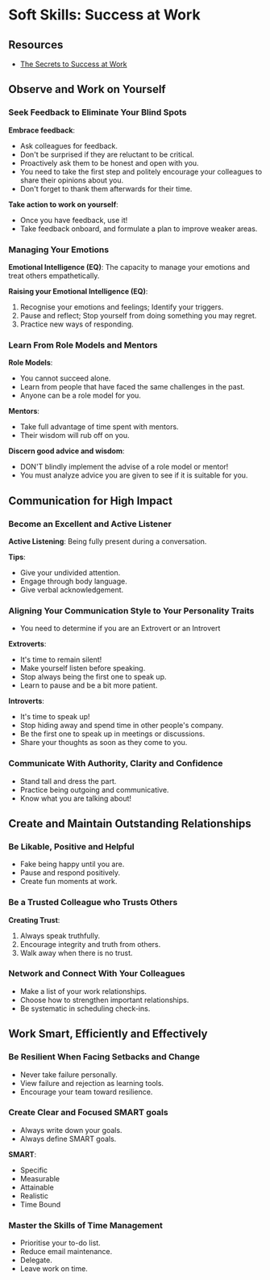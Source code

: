 # Soft Skills: Success at Work

## Resources
- [The Secrets to Success at Work](https://www.linkedin.com/learning-login/share?account=26889090&forceAccount=false&redirect=https%3A%2F%2Fwww.linkedin.com%2Flearning%2Fthe-secrets-to-success-at-work-uk%3Ftrk%3Dshare_ent_url%26shareId%3DU6Ij3YFUTGa8HpaVfEp3hw%253D%253D)

## Observe and Work on Yourself
### Seek Feedback to Eliminate Your Blind Spots
**Embrace feedback**:
- Ask colleagues for feedback.
- Don't be surprised if they are reluctant to be critical.
- Proactively ask them to be honest and open with you.
- You need to take the first step and politely encourage your colleagues to share their opinions about you.
- Don't forget to thank them afterwards for their time.

**Take action to work on yourself**:
- Once you have feedback, use it!
- Take feedback onboard, and formulate a plan to improve weaker areas.

### Managing Your Emotions
**Emotional Intelligence (EQ)**: The capacity to manage your emotions and treat others empathetically.

**Raising your Emotional Intelligence (EQ)**:
1. Recognise your emotions and feelings; Identify your triggers.
2. Pause and reflect; Stop yourself from doing something you may regret.
3. Practice new ways of responding.

### Learn From Role Models and Mentors
**Role Models**:
- You cannot succeed alone.
- Learn from people that have faced the same challenges in the past.
- Anyone can be a role model for you.

**Mentors**:
- Take full advantage of time spent with mentors.
- Their wisdom will rub off on you.

**Discern good advice and wisdom**:
- DON'T blindly implement the advise of a role model or mentor!
- You must analyze advice you are given to see if it is suitable for you.

## Communication for High Impact
### Become an Excellent and Active Listener
**Active Listening**: Being fully present during a conversation.

**Tips**:
- Give your undivided attention.
- Engage through body language.
- Give verbal acknowledgement.

### Aligning Your Communication Style to Your Personality Traits
- You need to determine if you are an Extrovert or an Introvert

**Extroverts**:
- It's time to remain silent!
- Make yourself listen before speaking.
- Stop always being the first one to speak up.
- Learn to pause and be a bit more patient.

**Introverts**:
- It's time to speak up!
- Stop hiding away and spend time in other people's company.
- Be the first one to speak up in meetings or discussions.
- Share your thoughts as soon as they come to you.

### Communicate With Authority, Clarity and Confidence
- Stand tall and dress the part.
- Practice being outgoing and communicative.
- Know what you are talking about!

## Create and Maintain Outstanding Relationships
### Be Likable, Positive and Helpful
- Fake being happy until you are.
- Pause and respond positively.
- Create fun moments at work.

### Be a Trusted Colleague who Trusts Others
**Creating Trust**:
1. Always speak truthfully.
2. Encourage integrity and truth from others.
3. Walk away when there is no trust.

### Network and Connect With Your Colleagues
- Make a list of your work relationships.
- Choose how to strengthen important relationships.
- Be systematic in scheduling check-ins.

## Work Smart, Efficiently and Effectively
### Be Resilient When Facing Setbacks and Change
- Never take failure personally.
- View failure and rejection as learning tools.
- Encourage your team toward resilience.

### Create Clear and Focused SMART goals
- Always write down your goals.
- Always define SMART goals.

**SMART**:
- Specific
- Measurable
- Attainable
- Realistic
- Time Bound

### Master the Skills of Time Management
- Prioritise your to-do list.
- Reduce email maintenance.
- Delegate.
- Leave work on time.
